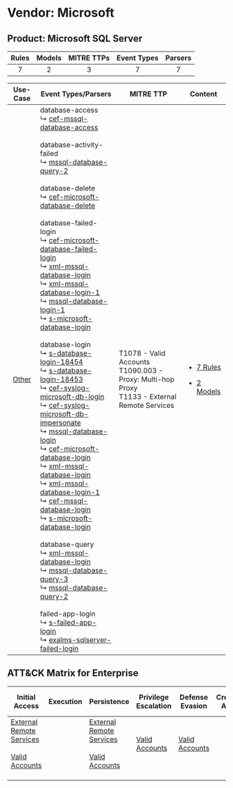 Vendor: Microsoft
=================
Product: Microsoft SQL Server
-----------------------------
| Rules | Models | MITRE TTPs | Event Types | Parsers |
|:-----:|:------:|:----------:|:-----------:|:-------:|
|   7   |   2    |     3      |      7      |    7    |

|                Use-Case                | Event Types/Parsers                                                                                                                                                                                                                                                                                                                                                                                                                                                                                                                                                                                                                                                                                                                                                                                                                                                                                                                                                                                                                                                                                                                                                                                                                                                                                                                                                                                                                                                                                                                                                                                                                                                                                                                                                                                                                                                                                                                                                                                                                                                                                                                                                                                                                                    | MITRE TTP                                                                                            | Content                                                                                                         |
|:--------------------------------------:| ------------------------------------------------------------------------------------------------------------------------------------------------------------------------------------------------------------------------------------------------------------------------------------------------------------------------------------------------------------------------------------------------------------------------------------------------------------------------------------------------------------------------------------------------------------------------------------------------------------------------------------------------------------------------------------------------------------------------------------------------------------------------------------------------------------------------------------------------------------------------------------------------------------------------------------------------------------------------------------------------------------------------------------------------------------------------------------------------------------------------------------------------------------------------------------------------------------------------------------------------------------------------------------------------------------------------------------------------------------------------------------------------------------------------------------------------------------------------------------------------------------------------------------------------------------------------------------------------------------------------------------------------------------------------------------------------------------------------------------------------------------------------------------------------------------------------------------------------------------------------------------------------------------------------------------------------------------------------------------------------------------------------------------------------------------------------------------------------------------------------------------------------------------------------------------------------------------------------------------------------------ | ---------------------------------------------------------------------------------------------------- | --------------------------------------------------------------------------------------------------------------- |
| [Other](../../../UseCases/uc_other.md) |  database-access<br> ↳ [cef-mssql-database-access](Parsers/parserContent_cef-mssql-database-access.md)<br><br> database-activity-failed<br> ↳ [mssql-database-query-2](Parsers/parserContent_mssql-database-query-2.md)<br><br> database-delete<br> ↳ [cef-microsoft-database-delete](Parsers/parserContent_cef-microsoft-database-delete.md)<br><br> database-failed-login<br> ↳ [cef-microsoft-database-failed-login](Parsers/parserContent_cef-microsoft-database-failed-login.md)<br> ↳ [xml-mssql-database-login](Parsers/parserContent_xml-mssql-database-login.md)<br> ↳ [xml-mssql-database-login-1](Parsers/parserContent_xml-mssql-database-login-1.md)<br> ↳ [mssql-database-login-1](Parsers/parserContent_mssql-database-login-1.md)<br> ↳ [s-microsoft-database-login](Parsers/parserContent_s-microsoft-database-login.md)<br><br> database-login<br> ↳ [s-database-login-18454](Parsers/parserContent_s-database-login-18454.md)<br> ↳ [s-database-login-18453](Parsers/parserContent_s-database-login-18453.md)<br> ↳ [cef-syslog-microsoft-db-login](Parsers/parserContent_cef-syslog-microsoft-db-login.md)<br> ↳ [cef-syslog-microsoft-db-impersonate](Parsers/parserContent_cef-syslog-microsoft-db-impersonate.md)<br> ↳ [mssql-database-login](Parsers/parserContent_mssql-database-login.md)<br> ↳ [cef-microsoft-database-login](Parsers/parserContent_cef-microsoft-database-login.md)<br> ↳ [xml-mssql-database-login](Parsers/parserContent_xml-mssql-database-login.md)<br> ↳ [xml-mssql-database-login-1](Parsers/parserContent_xml-mssql-database-login-1.md)<br> ↳ [cef-mssql-database-login](Parsers/parserContent_cef-mssql-database-login.md)<br> ↳ [s-microsoft-database-login](Parsers/parserContent_s-microsoft-database-login.md)<br><br> database-query<br> ↳ [xml-mssql-database-login](Parsers/parserContent_xml-mssql-database-login.md)<br> ↳ [mssql-database-query-3](Parsers/parserContent_mssql-database-query-3.md)<br> ↳ [mssql-database-query-2](Parsers/parserContent_mssql-database-query-2.md)<br><br> failed-app-login<br> ↳ [s-failed-app-login](Parsers/parserContent_s-failed-app-login.md)<br> ↳ [exalms-sqlserver-failed-login](Parsers/parserContent_exalms-sqlserver-failed-login.md)<br> | T1078 - Valid Accounts<br>T1090.003 - Proxy: Multi-hop Proxy<br>T1133 - External Remote Services<br> | [<ul><li>7 Rules</li></ul><ul><li>2 Models</li></ul>](Rules_Models/r_m_microsoft_microsoft_sql_server_Other.md) |

ATT&CK Matrix for Enterprise
----------------------------
| Initial Access                                                                                                                                   | Execution | Persistence                                                                                                                                      | Privilege Escalation                                                | Defense Evasion                                                     | Credential Access | Discovery | Lateral Movement | Collection | Command and Control                                                                                                                       | Exfiltration | Impact |
| ------------------------------------------------------------------------------------------------------------------------------------------------ | --------- | ------------------------------------------------------------------------------------------------------------------------------------------------ | ------------------------------------------------------------------- | ------------------------------------------------------------------- | ----------------- | --------- | ---------------- | ---------- | ----------------------------------------------------------------------------------------------------------------------------------------- | ------------ | ------ |
| [External Remote Services](https://attack.mitre.org/techniques/T1133)<br><br>[Valid Accounts](https://attack.mitre.org/techniques/T1078)<br><br> |           | [External Remote Services](https://attack.mitre.org/techniques/T1133)<br><br>[Valid Accounts](https://attack.mitre.org/techniques/T1078)<br><br> | [Valid Accounts](https://attack.mitre.org/techniques/T1078)<br><br> | [Valid Accounts](https://attack.mitre.org/techniques/T1078)<br><br> |                   |           |                  |            | [Proxy: Multi-hop Proxy](https://attack.mitre.org/techniques/T1090/003)<br><br>[Proxy](https://attack.mitre.org/techniques/T1090)<br><br> |              |        |
